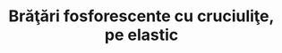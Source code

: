 ---
layout: post
title: "Brăţări fosforescente cu cruciuliţe, pe elastic"
description: "Brăţări fosforescente cu cruciuliţe, pe elastic."
img: "/assets/img/bratari-fosforescente-cu-cruciulite-1.jpg"
img2: "/assets/img/bratari-fosforescente-cu-cruciulite-2.jpg"
colors: "diverse"
price: "8.00 RON /buc"
vertical: true
---